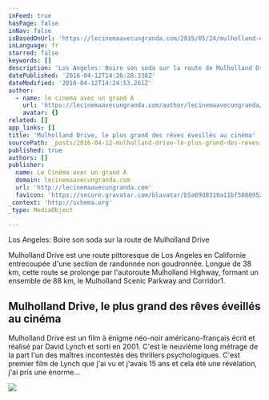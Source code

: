 ```yaml
---
inFeed: true
hasPage: false
inNav: false
isBasedOnUrl: 'https://lecinemaavecungranda.com/2015/05/24/mulholland-drive-le-plus-grand-des-reves-eveilles-au-cinema/'
inLanguage: fr
starred: false
keywords: []
description: 'Los Angeles: Boire son soda sur la route de Mulholland Drive'
datePublished: '2016-04-12T14:26:28.338Z'
dateModified: '2016-04-12T14:24:53.261Z'
author:
  - name: le cinema avec un grand A
    url: 'https://lecinemaavecungranda.com/author/lecinemaavecungranda/'
    avatar: {}
related: []
app_links: []
title: 'Mulholland Drive, le plus grand des rêves éveillés au cinéma'
sourcePath: _posts/2016-04-12-mulholland-drive-le-plus-grand-des-reves-eveilles-au-cinema.md
published: true
authors: []
publisher:
  name: Le Cinéma avec un grand A
  domain: lecinemaavecungranda.com
  url: 'http://lecinemaavecungranda.com'
  favicon: 'https://secure.gravatar.com/blavatar/b5a69d8310a11bf50889525c55519837?s=16'
_context: 'http://schema.org'
_type: MediaObject

---
```

Los Angeles: Boire son soda sur la route de Mulholland Drive

Mulholland Drive est une route pittoresque de Los Angeles en Californie entrecoupée d'une section de randonnée non goudronnée. Longue de 38 km, cette route se prolonge par l'autoroute Mulholland Highway, formant un ensemble de 88 km, le Mulholland Scenic Parkway and Corridor1\.

<article style=""><h1>Mulholland Drive, le plus grand des rêves éveillés au cinéma</h1><p>Mulholland Drive est un film à énigme néo-noir américano-français écrit et réalisé par David Lynch et sorti en 2001. C'est le neuvième long métrage de la part l'un des maîtres incontestés des thrillers psychologiques. C'est premier film de Lynch que j'ai vu et j'avais 15 ans et cela été une révélation, j'ai pris une énorme...</p><img src="https://s3-us-west-2.amazonaws.com/the-grid-img/p/2e0ed4aad2ab4450d97bac9db629939b96a3d925.jpg" /></article>
